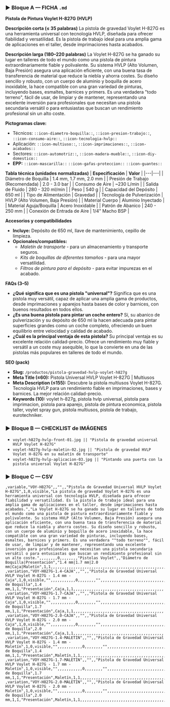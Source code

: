 ### ▶ Bloque A — FICHA `.md`
**Pistola de Pintura Voylet H-827G (HVLP)**

**Descripción corta (≤ 35 palabras)**
La pistola de gravedad Voylet H-827G es una herramienta universal con tecnología HVLP, diseñada para ofrecer fiabilidad y versatilidad. Es la pistola de trabajo ideal para una amplia gama de aplicaciones en el taller, desde imprimaciones hasta acabados.

**Descripción larga (180–220 palabras)**
La Voylet H-827G se ha ganado su lugar en talleres de todo el mundo como una pistola de pintura extraordinariamente fiable y polivalente. Su sistema HVLP (Alto Volumen, Baja Presión) asegura una aplicación eficiente, con una buena tasa de transferencia de material que reduce la niebla y ahorra costes. Su diseño sencillo y robusto, con un cuerpo de aluminio y boquilla de acero inoxidable, la hace compatible con una gran variedad de pinturas, incluyendo bases, esmaltes, barnices y primers. Es una verdadera "todo terreno", fácil de usar, de limpiar y de mantener, representando una excelente inversión para profesionales que necesitan una pistola secundaria versátil o para entusiastas que buscan un rendimiento profesional sin un alto coste.

**Pictogramas clave:**
- Técnicos: `::icon-diametro-boquilla::`, `::icon-presion-trabajo::`, `::icon-consumo-aire::`, `::icon-tecnologia-hvlp::`
- Aplicación: `::icon-multiuso::`, `::icon-imprimaciones::`, `::icon-acabados::`
- Sectores: `::icon-automotriz::`, `::icon-madera-mueble::`, `::icon-diy-domestico::`
- **EPP:** `::icon-mascarilla::` `::icon-gafas-proteccion::` `::icon-guantes::`

**Tabla técnica (unidades normalizadas)**
| **Especificación** | **Valor** |
|---|---|
| Diámetro de Boquilla | 1.4 mm, 1.7 mm, 2.0 mm |
| Presión de Trabajo (Recomendada) | 2.0 - 3.0 bar |
| Consumo de Aire | ~230 L/min |
| Salida de Fluido | 280 - 320 ml/min |
| Peso | 540 g |
| Capacidad del Depósito | 650 ml |
| Tipo de Alimentación | Gravedad |
| Tecnología de Pulverización | HVLP (Alto Volumen, Baja Presión) |
| Material Cuerpo | Aluminio Inyectado |
| Material Aguja/Boquilla | Acero Inoxidable |
| Patrón de Abanico | 240 - 250 mm |
| Conexión de Entrada de Aire | 1/4" Macho BSP |

**Accesorios y compatibilidades**
- **Incluye:** Depósito de 650 ml, llave de mantenimiento, cepillo de limpieza.
- **Opcionales/compatibles:**
  - *Maletín de transporte* - para un almacenamiento y transporte seguros.
  - *Kits de boquillas de diferentes tamaños* - para una mayor versatilidad.
  - *Filtros de pintura para el depósito* - para evitar impurezas en el acabado.

**FAQs (3–5)**
- **¿Qué significa que es una pistola "universal"?** Significa que es una pistola muy versátil, capaz de aplicar una amplia gama de productos, desde imprimaciones y aparejos hasta bases de color y barnices, con buenos resultados en todos ellos.
- **¿Es una buena pistola para pintar un coche entero?** Sí, su abanico de pulverización y su depósito de 650 ml la hacen adecuada para pintar superficies grandes como un coche completo, ofreciendo un buen equilibrio entre velocidad y calidad de acabado.
- **¿Cuál es la principal ventaja de esta pistola?** Su principal ventaja es su excelente relación calidad-precio. Ofrece un rendimiento muy fiable y versátil a un coste muy asequible, lo que la convierte en una de las pistolas más populares en talleres de todo el mundo.

**SEO (pack)**
- **Slug:** `/productos/pistola-gravedad-hvlp-voylet-h827g`
- **Meta Title (≤60):** Pistola Universal HVLP Voylet H-827G | Multiusos
- **Meta Description (≤155):** Descubre la pistola multiusos Voylet H-827G. Tecnología HVLP para un rendimiento fiable en imprimaciones, bases y barnices. La mejor relación calidad-precio.
- **Keywords (10):** voylet h-827g, pistola hvlp universal, pistola para imprimacion, pistola para aparejo, pistola de pintura economica, pistola taller, voylet spray gun, pistola multiusos, pistola de trabajo, eurotechniker.

### ▶ Bloque B — CHECKLIST de IMÁGENES
- `voylet-h827g-hvlp-front-01.jpg || "Pistola de gravedad universal HVLP Voylet H-827G"`
- `voylet-h827g-hvlp-maletin-02.jpg || "Pistola de gravedad HVLP Voylet H-827G en su maletín de transporte"`
- `voylet-h827g-hvlp-aplicacion-03.jpg || "Pintando una puerta con la pistola universal Voylet H-827G"`

### ▶ Bloque C — CSV
```csv
,variable,"VOY-H827G",,"",,"Pistola de Gravedad Universal HVLP Voylet H-827G",1,0,visible,"La pistola de gravedad Voylet H-827G es una herramienta universal con tecnología HVLP, diseñada para ofrecer fiabilidad y versatilidad. Es la pistola de trabajo ideal para una amplia gama de aplicaciones en el taller, desde imprimaciones hasta acabados.","La Voylet H-827G se ha ganado su lugar en talleres de todo el mundo como una pistola de pintura extraordinariamente fiable y polivalente. Su sistema HVLP (Alto Volumen, Baja Presión) asegura una aplicación eficiente, con una buena tasa de transferencia de material que reduce la niebla y ahorra costes. Su diseño sencillo y robusto, con un cuerpo de aluminio y boquilla de acero inoxidable, la hace compatible con una gran variedad de pinturas, incluyendo bases, esmaltes, barnices y primers. Es una verdadera ""todo terreno"", fácil de usar, de limpiar y de mantener, representando una excelente inversión para profesionales que necesitan una pistola secundaria versátil o para entusiastas que buscan un rendimiento profesional sin un alto coste.",,,,,,,,0,,,,,,,,"Pistolas Voylet",,"Diámetro de Boquilla|Presentación","1.4 mm|1.7 mm|2.0 mm|Caja|Maletín",1,1,,,,,,,,,,,,,,,,,,,,,,,,,,,,,,,,,,,,,,,,,,,,,,,,,,,,
,variation,"VOY-H827G-1.4-CAJA",,"",,"Pistola de Gravedad Universal HVLP Voylet H-827G - 1.4 mm - Caja",1,0,visible,"",,,,,,,,,,,0,,,,,,,,"",,,,,,,,,,,,,,,,,,,,,,,,,,,,,,,,,,,,,,,,,,,,,,,,,,"Diámetro de Boquilla",1.4 mm,1,1,"Presentación",Caja,1,1,,,,,,,,,,,,,,,,,,,,,,,,,,,,,,,,,,,,,,,,
,variation,"VOY-H827G-1.7-CAJA",,"",,"Pistola de Gravedad Universal HVLP Voylet H-827G - 1.7 mm - Caja",1,0,visible,"",,,,,,,,,,,0,,,,,,,,"",,,,,,,,,,,,,,,,,,,,,,,,,,,,,,,,,,,,,,,,,,,,,,,,,,"Diámetro de Boquilla",1.7 mm,1,1,"Presentación",Caja,1,1,,,,,,,,,,,,,,,,,,,,,,,,,,,,,,,,,,,,,,,,
,variation,"VOY-H827G-2.0-CAJA",,"",,"Pistola de Gravedad Universal HVLP Voylet H-827G - 2.0 mm - Caja",1,0,visible,"",,,,,,,,,,,0,,,,,,,,"",,,,,,,,,,,,,,,,,,,,,,,,,,,,,,,,,,,,,,,,,,,,,,,,,,"Diámetro de Boquilla",2.0 mm,1,1,"Presentación",Caja,1,1,,,,,,,,,,,,,,,,,,,,,,,,,,,,,,,,,,,,,,,,
,variation,"VOY-H827G-1.4-MALETIN",,"",,"Pistola de Gravedad Universal HVLP Voylet H-827G - 1.4 mm - Maletín",1,0,visible,"",,,,,,,,,,,0,,,,,,,,"",,,,,,,,,,,,,,,,,,,,,,,,,,,,,,,,,,,,,,,,,,,,,,,,,,"Diámetro de Boquilla",1.4 mm,1,1,"Presentación",Maletín,1,1,,,,,,,,,,,,,,,,,,,,,,,,,,,,,,,,,,,,,,,,
,variation,"VOY-H827G-1.7-MALETIN",,"",,"Pistola de Gravedad Universal HVLP Voylet H-827G - 1.7 mm - Maletín",1,0,visible,"",,,,,,,,,,,0,,,,,,,,"",,,,,,,,,,,,,,,,,,,,,,,,,,,,,,,,,,,,,,,,,,,,,,,,,,"Diámetro de Boquilla",1.7 mm,1,1,"Presentación",Maletín,1,1,,,,,,,,,,,,,,,,,,,,,,,,,,,,,,,,,,,,,,,,
,variation,"VOY-H827G-2.0-MALETIN",,"",,"Pistola de Gravedad Universal HVLP Voylet H-827G - 2.0 mm - Maletín",1,0,visible,"",,,,,,,,,,,0,,,,,,,,"",,,,,,,,,,,,,,,,,,,,,,,,,,,,,,,,,,,,,,,,,,,,,,,,,,"Diámetro de Boquilla",2.0 mm,1,1,"Presentación",Maletín,1,1,,,,,,,,,,,,,,,,,,,,,,,,,,,,,,,,,,,,,,,,
```